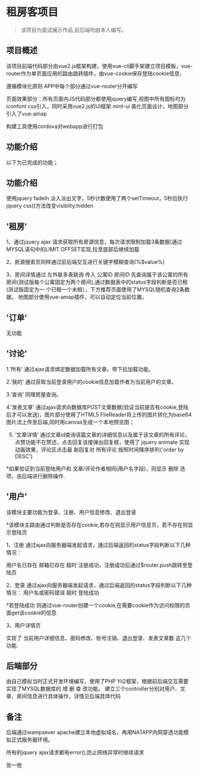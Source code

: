 # 租房客项目

> 该项目为面试展示作品,前后端均由本人编写。

## 项目概述


该项目前端代码部分由vue2.js框架构建，使用vue-cli脚手架建立项目模板，vue-router作为单页面应用的路由跳转插件，由vue-cookie保存登陆cookie信息，

遵循模块化原则 APP中每个部分通过vue-router分开编写

页面效果部分：所有页面内JS代码部分都使用jquery编写,视图中所有图标均为iconfont css引入，同时采用vue2.js的UI框架 mint-ui 美化页面设计，地图部分引入了vue-amap

构建工具使用cordova对webapp进行打包

## 功能介绍
以下为已完成的功能；

## 功能介绍

使用jquery fadeIn 淡入淡出文字，5秒计数使用了两个setTimeout，5秒后执行jquery css()方法改变visibilty:hidden

## '租房'

1、通过jquery ajax 请求获取所有房源信息，每次请求限制加载3条数据(通过MYSQL语句中的LIMIT OFFSET实现,拉至底部后继续加载

2、房源搜索页同样通过前后端交互进行关键字模糊查询(%$value%)

3、房间详情通过 左外联多表联询 传入 公寓ID 房间ID 先查询属于该公寓的所有房间(测试版每个公寓固定为两个房间),通过数据表中的status字段判断是否已租(测试版固定为一
个已租一个未租），下方推荐页面使用了MYSQL随机查询2条数据。 地图部分使用vue-amap插件，可以自动定位当前位置。

##  '订单'

无功能

##  '讨论'

1.’所有‘ 通过ajax请求绑定数据加载所有文章。带下拉加载功能。

2.’我的‘ 通过获取当前登录用户的cookie信息加载作者为当前用户的文章。

3.’查询‘ 同理房屋查询。

4.’发表文章‘ 通过ajax请求向数据库POST文章数据(验证当前是否有cookie,登陆后才可以发送)，图片部分使用了HTML5 FlieReader将上传的图片转化为base64图片流上传至后端,同时用canvas生成一个本地预览图；

5. ‘文章详情’ 通过文章id查询该篇文章的详细信息以及属于该文章的所有评论，点赞功能不在赘述，点击回复该搂弹出回复框，使用了 jquery animate 实现动画效果，评论区点击最
新回复对 所有评论 按照时间降序排列('order by DESC')

*如果验证到当前登陆用户和 文章/评论作者相同(用户名字段)，则显示 删除 选项，由后端进行删除操作.

##  '用户'

该模块主要功能为登录、注册、用户信息修改、退出登录

*该模块主路由通过判断是否存在cookie,若存在则显示用户信息页，若不存在则显示登陆页

1、注册 通过ajax向服务器端发起请求，通过后端返回的status字段判断以下几种情况：

用户名已存在 邮箱已存在 超时 注册成功，注册成功后通过$router.push跳转至登陆页

2、登录 通过ajax向服务器端发起请求，通过后端返回的status字段判断以下几种情况：
用户名或密码错误 超时 登陆成功

*若登陆成功 则通过vue-router创建一个cookie,在需要cookie作为访问权限的页面get该cookie的信息

3、用户详情页

实现了 当前用户详细信息、密码修改、账号注销、退出登录、发表文章数 这几个功能.


## 后端部分

由自己模拟当时正式开发环境编写，使用了PHP Yii2框架，根据前后端交互需要实现了MYSQL数据库的 增 删 查 改功能。
建立三个controller分别对用户、文章、房间信息进行具体操作，详情见后端具体代码

## 备注

后端通过wampsever apache建立本地虚拟域名，再用NATAPP内网穿透功能模拟正式服务器环境。

所有的jquery ajax请求都有error(),防止网络异常时继续请求

张一弛
